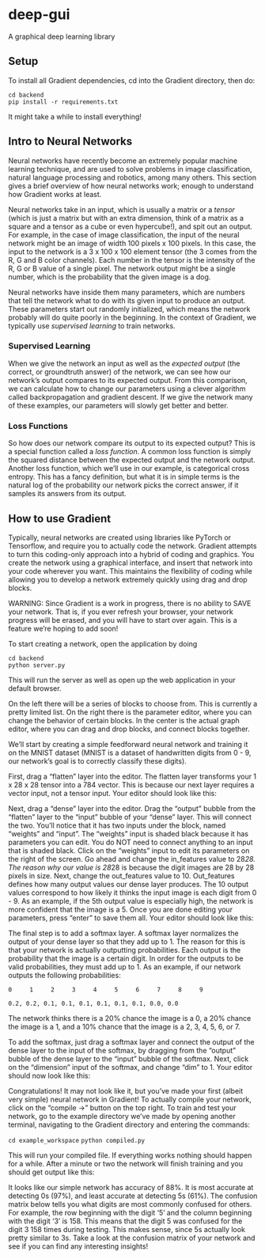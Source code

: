 # deep-gui
A graphical deep learning library

## Setup
To install all Gradient dependencies, cd into the Gradient directory, then do:

```
cd backend
pip install -r requirements.txt
```

It might take a while to install everything!

## Intro to Neural Networks
Neural networks have recently become an extremely popular machine learning technique, and are used to solve problems in image classification, natural language processing and robotics, among many others. This section gives a brief overview of how neural networks work; enough to understand how Gradient works at least.

Neural networks take in an input, which is usually a matrix or a _tensor_ (which is just a matrix but with an extra dimension, think of a matrix as a square and a tensor as a cube or even hypercube!), and spit out an output. For example, in the case of image classification, the input of the neural network might be an image of width 100 pixels x 100 pixels. In this case, the input to the network is a 3 x 100 x 100 element tensor (the 3 comes from the R, G and B color channels). Each number in the tensor is the intensity of the R, G or B value of a single pixel. The network output might be a single number, which is the probability that the given image is a dog.

Neural networks have inside them many parameters, which are numbers that tell the network what to do with its given input to produce an output. These parameters start out randomly initialized, which means the network probably will do quite poorly in the beginning. In the context of Gradient, we typically use _supervised learning_ to train networks. 

### Supervised Learning
When we give the network an input as well as the _expected output_ (the correct, or groundtruth answer) of the network, we can see how our network’s output compares to its expected output. From this comparison, we can calculate how to change our parameters using a clever algorithm called backpropagation and gradient descent. If we give the network many of these examples, our parameters will slowly get better and better. 

### Loss Functions
So how does our network compare its output to its expected output? This is a special function called a _loss function_. A common loss function is simply the squared distance between the expected output and the network output. Another loss function, which we’ll use in our example, is categorical cross entropy. This has a fancy definition, but what it is in simple terms is the natural log of the probability our network picks the correct answer, if it samples its answers from its output. 

## How to use Gradient
Typically, neural networks are created using libraries like PyTorch or Tensorflow, and require you to actually code the network. Gradient attempts to turn this coding-only approach into a hybrid of coding and graphics. You create the network using a graphical interface, and insert that network into your code wherever you want. This maintains the flexibility of coding while allowing you to develop a network extremely quickly using drag and drop blocks.

WARNING: Since Gradient is a work in progress, there is no ability to SAVE your network. That is, if you ever refresh your browser, your network progress will be erased, and you will have to start over again. This is a feature we’re hoping to add soon! 

To start creating a network, open the application by doing 

```
cd backend
python server.py
```

This will run the server as well as open up the web application in your default browser.

On the left there will be a series of blocks to choose from. This is currently a pretty limited list. On the right there is the parameter editor, where you can change the behavior of certain blocks. In the center is the actual graph editor, where you can drag and drop blocks, and connect blocks together.

We’ll start by creating a simple feedforward neural network and training it on the MNIST dataset (MNIST is a dataset of handwritten digits from 0 - 9, our network’s goal is to correctly classify these digits). 

First, drag a “flatten” layer into the editor. The flatten layer transforms your 1 x 28 x 28 tensor into a 784 vector. This is because our next layer requires a vector input, not a tensor input. Your editor should look like this:


Next, drag a “dense” layer into the editor. Drag the “output” bubble from the “flatten” layer to the “input” bubble of your “dense” layer. This will connect the two. You’ll notice that it has two inputs under the block, named “weights” and “input”. The “weights” input is shaded black because it has parameters you can edit. You do NOT need to connect anything to an input that is shaded black. Click on the “weights” input to edit its parameters on the right of the screen. Go ahead and change the in_features value to 28*28. The reason why our value is 28*28 is because the digit images are 28 by 28 pixels in size. Next, change the out_features value to 10. Out_features defines how many output values our dense layer produces. The 10 output values correspond to how likely it thinks the input image is each digit from 0 - 9. As an example, if the 5th output value is especially high, the network is more confident that the image is a 5. Once you are done editing your parameters, press “enter” to save them all. Your editor should look like this:



The final step is to add a softmax layer. A softmax layer normalizes the output of your dense layer so that they add up to 1. The reason for this is that your network is actually outputting probabilities. Each output is the probability that the image is a certain digit. In order for the outputs to be valid probabilities, they must add up to 1. As an example, if our network outputs the following probabilities:

```
0     1     2     3     4     5     6     7     8     9

0.2, 0.2, 0.1, 0.1, 0.1, 0.1, 0.1, 0.1, 0.0, 0.0
```

The network thinks there is a 20% chance the image is a 0, a 20% chance the image is a 1, and a 10% chance that the image is a 2, 3, 4, 5, 6, or 7. 

To add the softmax, just drag a softmax layer and connect the output of the dense layer to the input of the softmax, by dragging from the “output” bubble of the dense layer to the “input” bubble of the softmax. Next, click on the “dimension” input of the softmax, and change “dim” to 1. Your editor should now look like this:



Congratulations! It may not look like it, but you’ve made your first (albeit very simple) neural network in Gradient! To actually compile your network, click on the “compile ->” button on the top right. To train and test your network, go to the example directory we’ve made by opening another terminal, navigating to the Gradient directory and entering the commands:

`cd example_workspace`
`python compiled.py`

This will run your compiled file. If everything works nothing should happen for a while. After a minute or two the network will finish training and you should get output like this:



It looks like our simple network has accuracy of 88%. It is most accurate at detecting 0s (97%), and least accurate at detecting 5s (61%). The confusion matrix below tells you what digits are most commonly confused for others. For example, the row beginning with the digit ‘5’ and the column beginning with the digit ‘3’ is 158. This means that the digit 5 was confused for the digit 3 158 times during testing. This makes sense, since 5s actually look pretty similar to 3s. Take a look at the confusion matrix of your network and see if you can find any interesting insights!

